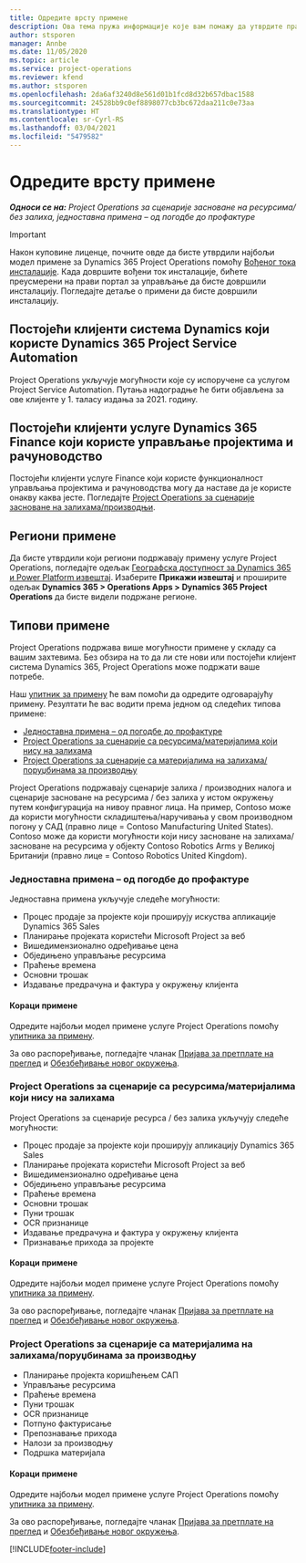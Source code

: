 ```yaml
---
title: Одредите врсту примене
description: Ова тема пружа информације које вам помажу да утврдите правилан тип примене услуге Project Operations за ваше предузеће.
author: stsporen
manager: Annbe
ms.date: 11/05/2020
ms.topic: article
ms.service: project-operations
ms.reviewer: kfend
ms.author: stsporen
ms.openlocfilehash: 2da6af3240d8e561d01b1fcd8d32b657dbac1588
ms.sourcegitcommit: 24528bb9c0ef8898077cb3bc672daa211c0e73aa
ms.translationtype: HT
ms.contentlocale: sr-Cyrl-RS
ms.lasthandoff: 03/04/2021
ms.locfileid: "5479582"
---
```

# <a name="determine-your-deployment-type"></a>Одредите врсту примене

_**Односи се на:** Project Operations за сценарије засноване на ресурсима/без залиха, једноставна примена – од погодбе до профактуре_

> [!IMPORTANT]
> Након куповине лиценце, почните овде да бисте утврдили најбољи модел примене за Dynamics 365 Project Operations помоћу [Вођеног тока инсталације](https://aka.ms/provisionprojectoperations).
> Када довршите вођени ток инсталације, бићете преусмерени на прави портал за управљање да бисте довршили инсталацију. Погледајте детаље о примени да бисте довршили инсталацију.


## <a name="existing-customers-of-dynamics-using-dynamics-365-project-service-automation"></a>Постојећи клијенти система Dynamics који користе Dynamics 365 Project Service Automation
Project Operations укључује могућности које су испоручене са услугом Project Service Automation. Путања надоградње ће бити објављена за ове клијенте у 1. таласу издања за 2021. годину.

## <a name="existing-customers-of-dynamics-365-finance-using-project-management-and-accounting"></a>Постојећи клијенти услуге Dynamics 365 Finance који користе управљање пројектима и рачуноводство 

Постојећи клијенти услуге Finance који користе функционалност управљања пројектима и рачуноводства могу да наставе да је користе онакву каква јесте. Погледајте [Project Operations за сценарије засноване на залихама/производњи](#pma).


## <a name="deployment-regions"></a>Региони примене
Да бисте утврдили који региони подржавају примену услуге Project Operations, погледајте одељак [Географска доступност за Dynamics 365 и Power Platform извештај](https://dynamics.microsoft.com/en-us/geographic-availability/). Изаберите **Прикажи извештај** и проширите одељак **Dynamics 365 > Operations Apps > Dynamics 365 Project Operations** да бисте видели подржане регионе.

## <a name="deployment-types"></a>Типови примене
Project Operations подржава више могућности примене у складу са вашим захтевима. Без обзира на то да ли сте нови или постојећи клијент система Dynamics 365, Project Operations може подржати ваше потребе.

Наш [упитник за примену](https://aka.ms/provisionprojectoperations) ће вам помоћи да одредите одговарајућу примену. Резултати ће вас водити према једном од следећих типова примене:

- [Једноставна примена – од погодбе до профактуре](#lite)
- [Project Operations за сценарије са ресурсима/материјалима који нису на залихама](#integrated)
- [Project Operations за сценарије са материјалима на залихама/поруџбинама за производњу](#pma)

Project Operations подржавају сценарије залиха / производних налога и сценарије засноване на ресурсима / без залиха у истом окружењу путем конфигурација на нивоу правног лица. На пример, Contoso може да користи могућности складиштења/наручивања у свом производном погону у САД (правно лице = Contoso Manufacturing United States). Contoso може да користи могућности који нису засноване на залихама/засноване на ресурсима у објекту Contoso Robotics Arms у Великој Британији (правно лице = Contoso Robotics United Kingdom).

### <a name="lite-deployment---deal-to-proforma-invoicing"></a><a  name="lite"></a>Једноставна примена – од погодбе до профактуре

Једноставна примена укључује следеће могућности:

- Процес продаје за пројекте који проширују искуства апликације Dynamics 365 Sales
- Планирање пројеката користећи Microsoft Project за веб
- Вишедимензионално одређивање цена
- Обједињено управљање ресурсима
- Праћење времена
- Основни трошак
- Издавање предрачуна и фактура у окружењу клијента 

#### <a name="deployment-steps"></a>Кораци примене
Одредите најбољи модел примене услуге Project Operations помоћу [упитника за примену](https://aka.ms/provisionprojectoperations).

За ово распоређивање, погледајте чланак [Пријава за претплате на преглед](lite-preview-subscription-sign-up.md) и [Обезбеђивање новог окружења](lite-deployment.md). 


### <a name="project-operations-for-resourcenon-stocked-scenarios"></a><a name="integrated"></a>Project Operations за сценарије са ресурсима/материјалима који нису на залихама
Project Operations за сценарије ресурса / без залиха укључују следеће могућности:
 
- Процес продаје за пројекте који проширују апликацију Dynamics 365 Sales
- Планирање пројеката користећи Microsoft Project за веб
- Вишедимензионално одређивање цена
- Обједињено управљање ресурсима
- Праћење времена
- Основни трошак
- Пуни трошак
- OCR признанице
- Издавање предрачуна и фактура у окружењу клијента 
- Признавање прихода за пројекте

#### <a name="deployment-steps"></a>Кораци примене
Одредите најбољи модел примене услуге Project Operations помоћу [упитника за примену](https://aka.ms/provisionprojectoperations).

За ово распоређивање, погледајте чланак [Пријава за претплате на преглед](resource-sign-up-preview-subscription.md) и [Обезбеђивање новог окружења](resource-provision-new-environment.md). 


### <a name="project-operations-for-stockedproduction-order-scenarios"></a><a name="pma"></a>Project Operations за сценарије са материјалима на залихама/поруџбинама за производњу

- Планирање пројекта коришћењем САП
- Управљање ресурсима
- Праћење времена
- Пуни трошак
- OCR признанице
- Потпуно фактурисање
- Препознавање прихода
- Налози за производњу
- Подршка материјала

#### <a name="deployment-steps"></a>Кораци примене
Одредите најбољи модел примене услуге Project Operations помоћу [упитника за примену](https://aka.ms/provisionprojectoperations).

За ово распоређивање, погледајте чланак [Пријава за претплате на преглед](https://docs.microsoft.com/dynamics365/fin-ops-core/dev-itpro/dev-tools/sign-up-preview-subscription?toc=/dynamics365/finance/toc.json) и [Обезбеђивање новог окружења](https://docs.microsoft.com/dynamics365/fin-ops-core/dev-itpro/deployment/deploy-demo-environment?toc=/dynamics365/finance/toc.json). 



[!INCLUDE[footer-include](../includes/footer-banner.md)]
